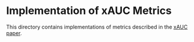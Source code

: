 # Implementation of xAUC Metrics

This directory contains implementations of metrics described in the 
[xAUC paper](https://arxiv.org/pdf/1902.05826.pdf).